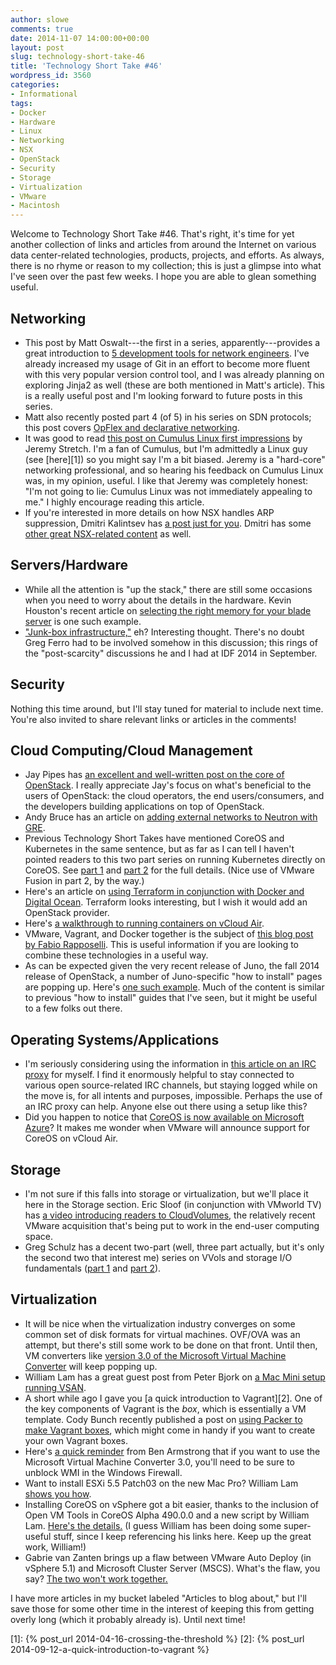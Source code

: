 ```yaml
---
author: slowe
comments: true
date: 2014-11-07 14:00:00+00:00
layout: post
slug: technology-short-take-46
title: 'Technology Short Take #46'
wordpress_id: 3560
categories:
- Informational
tags:
- Docker
- Hardware
- Linux
- Networking
- NSX
- OpenStack
- Security
- Storage
- Virtualization
- VMware
- Macintosh
---
```


Welcome to Technology Short Take #46. That's right, it's time for yet another collection of links and articles from around the Internet on various data center-related technologies, products, projects, and efforts. As always, there is no rhyme or reason to my collection; this is just a glimpse into what I've seen over the past few weeks. I hope you are able to glean something useful.

## Networking

* This post by Matt Oswalt---the first in a series, apparently---provides a great introduction to [5 development tools for network engineers](http://keepingitclassless.net/2014/10/five-dev-tools-network-engineers/). I've already increased my usage of Git in an effort to become more fluent with this very popular version control tool, and I was already planning on exploring Jinja2 as well (these are both mentioned in Matt's article). This is a really useful post and I'm looking forward to future posts in this series.
* Matt also recently posted part 4 (of 5) in his series on SDN protocols; this post covers [OpFlex and declarative networking](http://keepingitclassless.net/2014/09/sdn-protocols-4-opflex-declarative-networking/).
* It was good to read [this post on Cumulus Linux first impressions](http://packetlife.net/blog/2014/oct/1/cumulus-linux-first-impressions/) by Jeremy Stretch. I'm a fan of Cumulus, but I'm admittedly a Linux guy (see [here][1]) so you might say I'm a bit biased. Jeremy is a "hard-core" networking professional, and so hearing his feedback on Cumulus Linux was, in my opinion, useful. I like that Jeremy was completely honest: "I'm not going to lie: Cumulus Linux was not immediately appealing to me." I highly encourage reading this article.
* If you're interested in more details on how NSX handles ARP suppression, Dmitri Kalintsev has [a post just for you](http://telecomoccasionally.wordpress.com/2014/10/27/nsx-v-under-the-hood-vxlan-arp-suppression/). Dmitri has some [other great NSX-related content](http://telecomoccasionally.wordpress.com/category/nsx/) as well.

## Servers/Hardware

* While all the attention is "up the stack," there are still some occasions when you need to worry about the details in the hardware. Kevin Houston's recent article on [selecting the right memory for your blade server](http://bladesmadesimple.com/2014/10/choosing-the-right-memory-for-your-blade-server/) is one such example.
* ["Junk-box infrastructure,"](http://www.storagebod.com/wordpress/?p=1675) eh? Interesting thought. There's no doubt Greg Ferro had to be involved somehow in this discussion; this rings of the "post-scarcity" discussions he and I had at IDF 2014 in September.

## Security

Nothing this time around, but I'll stay tuned for material to include next time. You're also invited to share relevant links or articles in the comments!

## Cloud Computing/Cloud Management

* Jay Pipes has [an excellent and well-written post on the core of OpenStack](http://www.joinfu.com/2014/09/so-what-is-the-core-of-openstack/). I really appreciate Jay's focus on what's beneficial to the users of OpenStack: the cloud operators, the end users/consumers, and the developers building applications on top of OpenStack.
* Andy Bruce has an article on [adding external networks to Neutron with GRE](https://www.softwareab.net/wordpress/openstack-adding-external-networks-neutron-gre/).
* Previous Technology Short Takes have mentioned CoreOS and Kubernetes in the same sentence, but as far as I can tell I haven't pointed readers to this two part series on running Kubernetes directly on CoreOS. See [part 1](https://coreos.com/blog/running-kubernetes-example-on-CoreOS-part-1/) and [part 2](https://coreos.com/blog/running-kubernetes-example-on-CoreOS-part-2/) for the full details. (Nice use of VMware Fusion in part 2, by the way.)
* Here's an article on [using Terraform in conjunction with Docker and Digital Ocean](https://blog.starkandwayne.com/2014/10/16/terraforming-workloads-with-docker-and-digital-ocean/). Terraform looks interesting, but I wish it would add an OpenStack provider.
* Here's [a walkthrough to running containers on vCloud Air](http://blog.pacogomez.com/running-containers-on-vcloud-air/).
* VMware, Vagrant, and Docker together is the subject of [this blog post by Fabio Rapposelli](http://gosddc.com/articles/dock-your-container-on-vmware-with-vagrant/). This is useful information if you are looking to combine these technologies in a useful way.
* As can be expected given the very recent release of Juno, the fall 2014 release of OpenStack, a number of Juno-specific "how to install" pages are popping up. Here's [one such example](http://intocloud.org/?p=281). Much of the content is similar to previous "how to install" guides that I've seen, but it might be useful to a few folks out there.

## Operating Systems/Applications

* I'm seriously considering using the information in [this article on an IRC proxy](https://dague.net/2014/09/13/my-irc-proxy-setup/) for myself. I find it enormously helpful to stay connected to various open source-related IRC channels, but staying logged while on the move is, for all intents and purposes, impossible. Perhaps the use of an IRC proxy can help. Anyone else out there using a setup like this?
* Did you happen to notice that [CoreOS is now available on Microsoft Azure](https://coreos.com/blog/coreos-available-on-azure/)? It makes me wonder when VMware will announce support for CoreOS on vCloud Air.

## Storage

* I'm not sure if this falls into storage or virtualization, but we'll place it here in the Storage section. Eric Sloof (in conjunction with VMworld TV) has [a video introducing readers to CloudVolumes](http://www.ntpro.nl/blog/archives/2764-What-are-CloudVolumes.html), the relatively recent VMware acquisition that's being put to work in the end-user computing space.
* Greg Schulz has a decent two-part (well, three part actually, but it's only the second two that interest me) series on VVols and storage I/O fundamentals ([part 1](http://storageioblog.com/vmware-vvols-and-storage-io-fundementals/) and [part 2](http://storageioblog.com/vmware-vvols-and-storage-io-fundementals-part-2/)).

## Virtualization

* It will be nice when the virtualization industry converges on some common set of disk formats for virtual machines. OVF/OVA was an attempt, but there's still some work to be done on that front. Until then, VM converters like [version 3.0 of the Microsoft Virtual Machine Converter](http://www.microsoft.com/en-us/download/details.aspx?id=42497) will keep popping up.
* William Lam has a great guest post from Peter Bjork on [a Mac Mini setup running VSAN](http://www.virtuallyghetto.com/2014/10/a-killer-custom-apple-mac-mini-setup-running-vsan.html).
* A short while ago I gave you [a quick introduction to Vagrant][2]. One of the key components of Vagrant is the _box_, which is essentially a VM template. Cody Bunch recently published a post on [using Packer to make Vagrant boxes](http://blog.codybunch.com/posts/2014-10-28-Using-Packer-to-Make-Vagrant-Boxes/), which might come in handy if you want to create your own Vagrant boxes.
* Here's [a quick reminder](http://blogs.msdn.com/b/virtual_pc_guy/archive/2014/10/16/the-rpc-server-is-unavailable-with-microsoft-virtual-machine-converter.aspx) from Ben Armstrong that if you want to use the Microsoft Virtual Machine Converter 3.0, you'll need to be sure to unblock WMI in the Windows Firewall.
* Want to install ESXi 5.5 Patch03 on the new Mac Pro? William Lam [shows you how](http://www.virtuallyghetto.com/2014/10/how-to-install-esxi-5-5-patch03-on-the-new-mac-pro-61.html).
* Installing CoreOS on vSphere got a bit easier, thanks to the inclusion of Open VM Tools in CoreOS Alpha 490.0.0 and a new script by William Lam. [Here's the details.](http://www.virtuallyghetto.com/2014/11/how-to-quickly-deploy-new-coreos-image-wvmware-tools-on-esxi.html) (I guess William has been doing some super-useful stuff, since I keep referencing his links here. Keep up the great work, William!)
* Gabrie van Zanten brings up a flaw between VMware Auto Deploy (in vSphere 5.1) and Microsoft Cluster Server (MSCS). What's the flaw, you say? [The two won't work together.](http://www.gabesvirtualworld.com/vmware-auto-deploy-mscs-wont-work/)

I have more articles in my bucket labeled "Articles to blog about," but I'll save those for some other time in the interest of keeping this from getting overly long (which it probably already is). Until next time!

[1]: {% post_url 2014-04-16-crossing-the-threshold %}
[2]: {% post_url 2014-09-12-a-quick-introduction-to-vagrant %}
